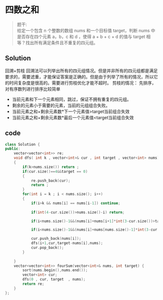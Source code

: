 # 四数之和 
> 题干:    
> 给定一个包含 n 个整数的数组 nums 和一个目标值 target，判断 nums 中是否存在四个元素 a，b，c 和 d ，使得 a + b + c + d 的值与 target 相等？找出所有满足条件且不重复的四元组。  

## Solution     
回溯+剪枝
回溯法可以列举出所有的四元组情况。但是并非所有的四元组都是满足要求的，需要滤重，才能保证答案是正确的。但是由于列举了所有的情况，所以它的时间复杂度是很高的。需要进行剪枝优化才能不超时。
剪枝的情况：
先排序，对有序数列进行排序比较简单
- 当前元素和下一个元素相同，跳过，保证不拥有重复的四元组。
- 剩余的元素小于需要的元素，当前的元组组合失败。
- 当前元素之和+剩余元素数*下一个元素值>target当前组合失效
- 当前元素之和+剩余元素数*最后一个元素值<target当前组合失效

## code 
``` C++
class Solution {
public:
    vector<vector<int>> re;
    void dfs( int k , vector<int>& cur , int target , vector<int> nums)
    {
        if(k>nums.size()) return ;
        if(cur.size()==4&&target == 0)
        {
            re.push_back(cur);
            return ;
        }
        for(int i = k ; i < nums.size(); i++)
        {
            if(i>k && nums[i] == nums[i-1]) continue;
            
            if(int(4-cur.size())>nums.size()-i) return;

            if(i<nums.size()-1&&(nums[i]+nums[i+1]*int(3-cur.size())>target)) continue ;

            if(i<nums.size()-1&&(nums[i]+nums[nums.size()-1]*int(3-cur.size())<target)) continue;

            cur.push_back(nums[i]);
            dfs(i+1,cur,target-nums[i],nums);
            cur.pop_back();
        }
        
    }
    vector<vector<int>> fourSum(vector<int>& nums, int target) {
        sort(nums.begin(),nums.end());
        vector<int> cur;
        dfs(0 , cur, target  , nums);
        return re;
    }
};
```
